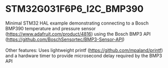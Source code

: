 # STM32G031F6P6_I2C_BMP390

Minimal STM32 HAL example demonstrating connecting to a Bosch BMP390 temperature and pressure sensor (https://www.adafruit.com/product/4816) using the Bosch BMP3 API (https://github.com/BoschSensortec/BMP3-Sensor-API)
<br><br>
Other features: Uses lightweight printf (https://github.com/mpaland/printf) and a hardware timer to provide microsecond delay required by the BMP3 API
